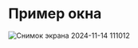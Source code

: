 # Пример окна
![Снимок экрана 2024-11-14 111012](https://github.com/user-attachments/assets/376e1adf-d763-4df1-a034-a93e868da974)
